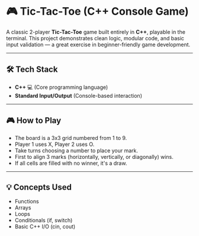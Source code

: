 # 🎮 Tic-Tac-Toe (C++ Console Game)

A classic 2-player **Tic-Tac-Toe** game built entirely in **C++**, playable in the terminal. This project demonstrates clean logic, modular code, and basic input validation — a great exercise in beginner-friendly game development.

---

## 🛠 Tech Stack

- **C++** 💻 (Core programming language)
- **Standard Input/Output** (Console-based interaction)

---
## 🎮 How to Play
- The board is a 3x3 grid numbered from 1 to 9.
- Player 1 uses X, Player 2 uses O.
- Take turns choosing a number to place your mark.
- First to align 3 marks (horizontally, vertically, or diagonally) wins.
- If all cells are filled with no winner, it's a draw.
---
## 💡 Concepts Used
- Functions
- Arrays
- Loops
- Conditionals (if, switch)
- Basic C++ I/O (cin, cout)

